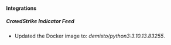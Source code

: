 #### Integrations
##### CrowdStrike Indicator Feed
- Updated the Docker image to: *demisto/python3:3.10.13.83255*.
